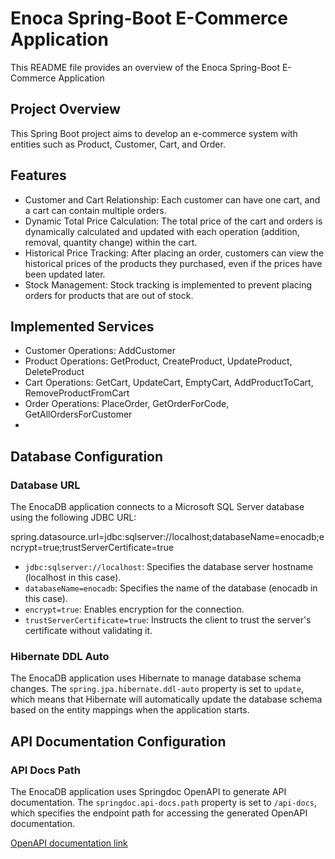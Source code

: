 # Enoca Spring-Boot E-Commerce Application 

This README file provides an overview of the Enoca Spring-Boot E-Commerce Application

## Project Overview ##

This Spring Boot project aims to develop an e-commerce system with entities such as Product, Customer, Cart, and Order.

## Features ##

- Customer and Cart Relationship: Each customer can have one cart, and a cart can contain multiple orders.
- Dynamic Total Price Calculation: The total price of the cart and orders is dynamically calculated and updated with each operation (addition, removal, quantity change) within the cart.
- Historical Price Tracking: After placing an order, customers can view the historical prices of the products they purchased, even if the prices have been updated later.
- Stock Management: Stock tracking is implemented to prevent placing orders for products that are out of stock.

## Implemented Services ##

- Customer Operations: AddCustomer
- Product Operations: GetProduct, CreateProduct, UpdateProduct, DeleteProduct
- Cart Operations: GetCart, UpdateCart, EmptyCart, AddProductToCart, RemoveProductFromCart
- Order Operations: PlaceOrder, GetOrderForCode, GetAllOrdersForCustomer
- 
## Database Configuration

### Database URL
The EnocaDB application connects to a Microsoft SQL Server database using the following JDBC URL:

spring.datasource.url=jdbc:sqlserver://localhost;databaseName=enocadb;encrypt=true;trustServerCertificate=true

- `jdbc:sqlserver://localhost`: Specifies the database server hostname (localhost in this case).
- `databaseName=enocadb`: Specifies the name of the database (enocadb in this case).
- `encrypt=true`: Enables encryption for the connection.
- `trustServerCertificate=true`: Instructs the client to trust the server's certificate without validating it.

### Hibernate DDL Auto
The EnocaDB application uses Hibernate to manage database schema changes. The `spring.jpa.hibernate.ddl-auto` property is set to `update`, which means that Hibernate will automatically update the database schema based on the entity mappings when the application starts.

## API Documentation Configuration

### API Docs Path
The EnocaDB application uses Springdoc OpenAPI to generate API documentation. The `springdoc.api-docs.path` property is set to `/api-docs`, which specifies the endpoint path for accessing the generated OpenAPI documentation.

[OpenAPI documentation link](http://localhost:8080/swagger-ui/index.html)
